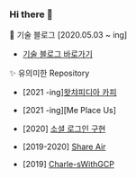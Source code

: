 ### Hi there 👋

🌱 기술 블로그 [2020.05.03 ~ ing]
- [기술 블로그 바로가기](https://it-banlim.tistory.com/)

✨ 유의미한 Repository 
- [2021 -ing][왓챠피디아 카피](https://github.com/Banlim/watcha_copy)
- [2021 -ing][Me Place Us]

- [2020] [소셜 로그인 구현](https://github.com/Banlim/implement_social_login)
- [2019-2020] [Share Air](https://github.com/Banlim/ShareAir_Project)
- [2019] [Charle-sWithGCP](https://github.com/Banlim/Charle-sWithGCP)
<!--
**Banlim/Banlim** is a ✨ _special_ ✨ repository because its `README.md` (this file) appears on your GitHub profile.

Here are some ideas to get you started:

- 🔭 I’m currently working on ...
- 🌱 I’m currently learning ...
- 👯 I’m looking to collaborate on ...
- 🤔 I’m looking for help with ...
- 💬 Ask me about ...
- 📫 How to reach me: ...
- 😄 Pronouns: ...
- ⚡ Fun fact: ...
-->
